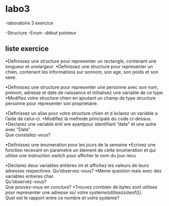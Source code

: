 # labo3

<p> -laboratoire 3 exercice </p>
-Structure
-Enum
-début pointeur

liste exercice
----------------------------------------------------------------------------------------------------------------------

•Definissez une structure pour representer un rectangle, contenant une longueur et unelargeur.
•Definissez une structure pour representer un chien, contenant les informations sur sonnom, son age, son poids et son sexe.

•Definissez une structure pour representer une personne avec son nom, prenom, adresse 
et date de naissance et initialisez une variable de ce type.
•Modifiez votre structure chien en ajoutant un champ de type structure personne pour representer son proprietaire.

•Definissez un alias pour votre structure chien et d ́eclarez un variable a l’aide de celui-ci.
•Modifiez la methode principale du code ci-dessus.  
•Declarez une variable enti`ere ayantpour identifiant ”date” et une autre avec ”Date”.  
Que constatez-vous?

•Definissez une  ́enumeration pour les jours de la semaine
•Ecrivez une fonction recevant en parametre un  ́element de cette  ́enumeration et qui 
utilise une instruction switch pour afficher le nom du jour recu

•Declarez deux variables entieres int et affichez les valeurs de leurs adresses respectives.
Qu’observez-vous?
•Meme question mais avec des variables entieres char.  
Qu’observez-vous?  
Que pouvez-vous en conclure?
•Trouvez combien de bytes sont utilises pour representer une adresse sur votre systeme(utilisezsizeof()).  
Quel est le rapport entre ce nombre et votre systeme?